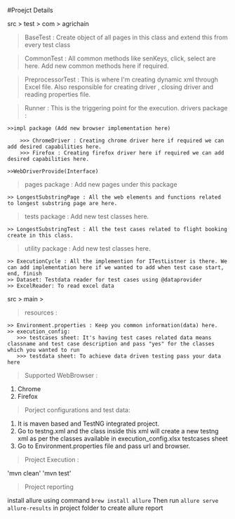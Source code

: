 #Proejct Details

src > test > com > agrichain

> BaseTest : Create object of all pages in this class and extend this from every test class

> CommonTest : All common methods like senKeys, click, select are here. Add new common methods here if required.

> PreprocessorTest : This is where I'm creating dynamic xml through Excel file. Also responsible for creating driver , closing driver and reading properties file. 

> Runner : This is the triggering point for the execution.
> drivers package :

	>>impl package (Add new browser implementation here)
	
		>>> ChromeDriver : Creating chrome driver here if required we can add desired capabilities here.
		>>> Firefox : Creating firefox driver here if required we can add desired capabilities here.
		
	>>WebDriverProvide(Interface)

> pages package : Add new pages under this package

	>> LongestSubstringPage : All the web elements and functions related to longest substring page are here.
	
> tests package : Add new test classes here.

	>> LongestSubstringTest : All the test cases related to flight booking create in this class.

> utility package : Add new test classes here.

	>> ExecutionCycle : All the implemention for ITestListner is there. We can add implementation here if we wanted to add when test case start, end, finish 
    >> Dataset: Testdata reader for test cases using @dataprovider
    >> ExcelReader: To read excel data



src > main >

> resources :

	>> Environment.properties : Keep you common information(data) here.
    >> execution_config:
       >>> testcases sheet: It's having test cases related data means classname and test case description and pass "yes" for the classes which you wanted to run
       >>> testdata sheet: To achieve data driven testing pass your data here

> Supported WebBrowser :
1. Chrome 
2. Firefox 

>Porject configurations and test data:
1. It is maven based and TestNG integrated project.
2. Go to testng.xml and the class inside this xml will create a new testng xml as per the classes available in execution_config.xlsx testcases sheet
3. Go to Environment.properties file and pass url and browser.

>Project Execution :

 'mvn clean'
 'mvn test'

>Project reporting

install allure using command `brew install allure`
Then run `allure serve allure-results` in project folder to create allure report




 



